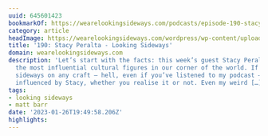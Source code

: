 ```yaml
---
uuid: 645601423
bookmarkOf: https://wearelookingsideways.com/podcasts/episode-190-stacy-peralta
category: article
headImage: https://wearelookingsideways.com/wordpress/wp-content/uploads/2022/08/StacyPeralta_LookingSideways-2-scaled.jpg
title: '190: Stacy Peralta - Looking Sideways'
domain: wearelookingsideways.com
description: 'Let’s start with the facts: this week’s guest Stacy Peralta is one of
  the most influential cultural figures in our corner of the world. If you’ve stood
  sideways on any craft – hell, even if you’ve listened to my podcast – you’ve been
  influenced by Stacy, whether you realise it or not. Even my weird […]'
tags:
- looking sideways
- matt barr
date: '2023-01-26T19:49:58.206Z'
highlights:
---
```



